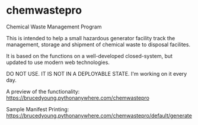 # chemwastepro
Chemical Waste Management Program

This is intended to help a small hazardous generator facility track the management, storage and shipment of chemical waste to disposal facilites.

It is based on the functions on a well-developed closed-system, but updated to use modern web technologies. 

DO NOT USE. IT IS NOT IN A DEPLOYABLE STATE. I'm working on it every day.

A preview of the functionality: https://brucedyoung.pythonanywhere.com/chemwastepro

Sample Manifest Printing: https://brucedyoung.pythonanywhere.com/chemwastepro/default/generate
